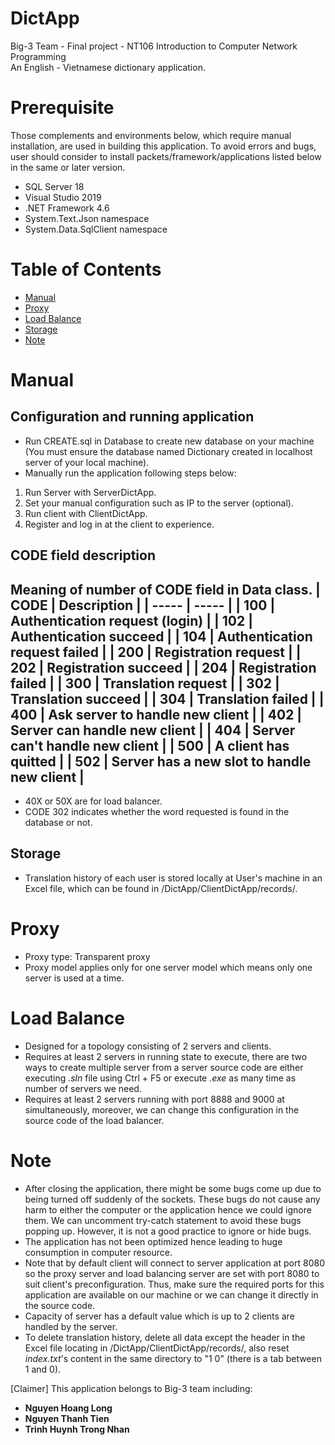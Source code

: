 # DictApp
Big-3 Team - Final project - NT106 Introduction to Computer Network Programming\
An English - Vietnamese dictionary application.

# Prerequisite
Those complements and environments below, which require manual installation, are used in building this application. To avoid errors and bugs, user should consider to install packets/framework/applications listed below in the same or later version.
- SQL Server 18
- Visual Studio 2019
- .NET Framework 4.6
- System.Text.Json namespace
- System.Data.SqlClient namespace

# Table of Contents
- [Manual](#manual)
- [Proxy](#proxy)
- [Load Balance](#load-balance)
- [Storage](#storage)
- [Note](#note)

# Manual
## Configuration and running application
- Run CREATE.sql in Database to create new database on your machine (You must ensure the database named Dictionary created in localhost server of your local machine).
- Manually run the application following steps below:
1. Run Server with ServerDictApp.
2. Set your manual configuration such as IP to the server (optional).
3. Run client with ClientDictApp.
4. Register and log in at the client to experience.

## CODE field description
Meaning of number of CODE field in Data class.
| CODE  | Description |
| ----- | -----       |
| 100   | Authentication request (login) |
| 102   | Authentication succeed |
| 104   | Authentication request failed  |
| 200 | Registration request |
| 202 | Registration succeed |
| 204 | Registration failed |
| 300 | Translation request |
| 302 | Translation succeed |
| 304 | Translation failed |
| 400 | Ask server to handle new client |
| 402 | Server can handle new client |
| 404 | Server can't handle new client |
| 500 | A client has quitted |
| 502 | Server has a new slot to handle new client |
----------
- 40X or 50X are for load balancer.
- CODE 302 indicates whether the word requested is found in the database or not.

## Storage
- Translation history of each user is stored locally at User's machine in an Excel file, which can be found in <Path-to-directory>/DictApp/ClientDictApp/records/.

# Proxy
- Proxy type: Transparent proxy
- Proxy model applies only for one server model which means only one server is used at a time.

# Load Balance
- Designed for a topology consisting of 2 servers and clients.
- Requires at least 2 servers in running state to execute, there are two ways to create multiple server from a server source code are either executing *.sln* file using Ctrl + F5 or execute *.exe* as many time as number of servers we need.
- Requires at least 2 servers running with port 8888 and 9000 at simultaneously, moreover, we can change this configuration in the source code of the load balancer.

# Note
- After closing the application, there might be some bugs come up due to being turned off suddenly of the sockets. These bugs do not cause any harm to either the computer or the application hence we could ignore them. We can uncomment try-catch statement to avoid these bugs popping up. However, it is not a good practice to ignore or hide bugs.
- The application has not been optimized hence leading to huge consumption in computer resource.
- Note that by default client will connect to server application at port 8080 so the proxy server and load balancing server are set with port 8080 to suit client's preconfiguration. Thus, make sure the required ports for this application are available on our machine or we can change it directly in the source code.
- Capacity of server has a default value which is up to 2 clients are handled by the server. 
- To delete translation history, delete all data except the header in the Excel file locating in <Path-to-directory>/DictApp/ClientDictApp/records/, also reset *index.txt*'s content in the same directory to "1   0" (there is a tab between 1 and 0).

\[Claimer] This application belongs to Big-3 team including:
- **Nguyen Hoang Long**
- **Nguyen Thanh Tien**
- **Trinh Huynh Trong Nhan**
